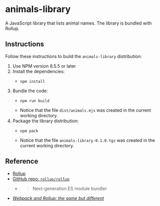 # animals-library

A JavaScript library that lists animal names. The library is bundled with Rollup.

## Instructions

Follow these instructions to build the `animals-library` distribution:

1. Use NPM version 8.5.5 or later
2. Install the dependencies:
    * ```shell
      npm install
      ```
3. Bundle the code:
   * ```shell
     npm run build
     ```
   * Notice that the file `dist/animals.mjs` was created in the current working directory.
4. Package the library distribution:
   * ```shell
     npm pack
     ```
   * Notice that the file `animals-library-0.1.0.tgz` was created in the current working directory.

## Reference

* [Rollup](https://rollupjs.org/guide/en/)
* [GitHub repo: `rollup/rollup`](https://github.com/rollup/rollup)
  * > Next-generation ES module bundler
* [*Webpack and Rollup: the same but different*](https://medium.com/webpack/webpack-and-rollup-the-same-but-different-a41ad427058c)
